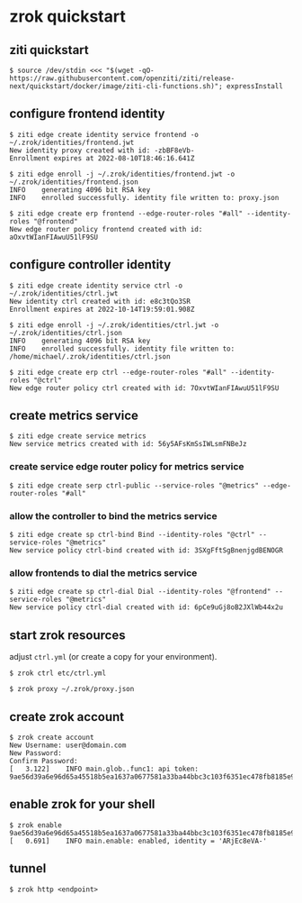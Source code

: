 # zrok quickstart

## ziti quickstart

```
$ source /dev/stdin <<< "$(wget -qO- https://raw.githubusercontent.com/openziti/ziti/release-next/quickstart/docker/image/ziti-cli-functions.sh)"; expressInstall
```

## configure frontend identity

```
$ ziti edge create identity service frontend -o ~/.zrok/identities/frontend.jwt
New identity proxy created with id: -zbBF8eVb-
Enrollment expires at 2022-08-10T18:46:16.641Z
```

```
$ ziti edge enroll -j ~/.zrok/identities/frontend.jwt -o ~/.zrok/identities/frontend.json
INFO    generating 4096 bit RSA key                  
INFO    enrolled successfully. identity file written to: proxy.json
```

```
$ ziti edge create erp frontend --edge-router-roles "#all" --identity-roles "@frontend"
New edge router policy frontend created with id: aOxvtWIanFIAwuU51lF9SU
```

## configure controller identity
```
$ ziti edge create identity service ctrl -o ~/.zrok/identities/ctrl.jwt 
New identity ctrl created with id: e8c3tQo3SR
Enrollment expires at 2022-10-14T19:59:01.908Z
```

```
$ ziti edge enroll -j ~/.zrok/identities/ctrl.jwt -o ~/.zrok/identities/ctrl.json
INFO    generating 4096 bit RSA key                  
INFO    enrolled successfully. identity file written to: /home/michael/.zrok/identities/ctrl.json 
```

```
$ ziti edge create erp ctrl --edge-router-roles "#all" --identity-roles "@ctrl"
New edge router policy ctrl created with id: 7OxvtWIanFIAwuU51lF9SU
```

## create metrics service
```
$ ziti edge create service metrics
New service metrics created with id: 56y5AFsKmSsIWLsmFNBeJz
```

### create service edge router policy for metrics service
```
$ ziti edge create serp ctrl-public --service-roles "@metrics" --edge-router-roles "#all"
```

### allow the controller to bind the metrics service
```
$ ziti edge create sp ctrl-bind Bind --identity-roles "@ctrl" --service-roles "@metrics"
New service policy ctrl-bind created with id: 3SXgFftSgBnenjgdBENOGR
```

### allow frontends to dial the metrics service
```
$ ziti edge create sp ctrl-dial Dial --identity-roles "@frontend" --service-roles "@metrics"
New service policy ctrl-dial created with id: 6pCe9uGj8oB2JXlWb44x2u
```

## start zrok resources

adjust `ctrl.yml` (or create a copy for your environment).

```
$ zrok ctrl etc/ctrl.yml
```

```
$ zrok proxy ~/.zrok/proxy.json
```

## create zrok account

```
$ zrok create account 
New Username: user@domain.com
New Password: 
Confirm Password: 
[   3.122]    INFO main.glob..func1: api token: 9ae56d39a6e96d65a45518b5ea1637a0677581a33ba44bbc3c103f6351ec478fb8185e97a993382ed2daa26720d40b052824dbce5ef38874c82893f33e445b06
```

## enable zrok for your shell

```
$ zrok enable 9ae56d39a6e96d65a45518b5ea1637a0677581a33ba44bbc3c103f6351ec478fb8185e97a993382ed2daa26720d40b052824dbce5ef38874c82893f33e445b06
[   0.691]    INFO main.enable: enabled, identity = 'ARjEc8eVA-'
```

## tunnel

```
$ zrok http <endpoint>
```